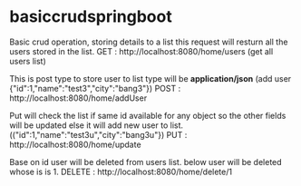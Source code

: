 # basiccrudspringboot
Basic crud operation, storing details to a list
this request will resturn all the users stored in the list.
GET            :    http://localhost:8080/home/users (get all users list)

This is post type to store user to list type will be <b>application/json</b>
 (add user {"id":1,"name":"test3","city":"bang3"})
POST           :    http://localhost:8080/home/addUser

Put will check the list if same id available for any object so the other fields will be updated else it will add new user to list.
(("id":1,"name":"test3u","city":"bang3u"})
PUT            :    http://localhost:8080/home/update 

Base on id user will be deleted from users list. below user will be deleted whose is is 1.
DELETE         :    http://localhost:8080/home/delete/1 
